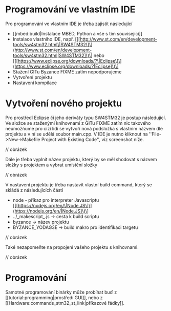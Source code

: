 # Programování ve vlastním IDE

Pro programování ve vlastním IDE je třeba zajistit následující

* \[\[mbed:build\|Instalace MBED, Python a vše s tím související\]\]
* Instalace vlastního IDE, např. \[\[[http://www.st.com/en/development-tools/sw4stm32.html\|SW4STM32\]\](http://www.st.com/en/development-tools/sw4stm32.html|SW4STM32]\)\] nebo \[\[[https://www.eclipse.org/downloads/?\|Eclipse\]\](https://www.eclipse.org/downloads/?|Eclipse]\)\]
* Stažení GITu Byzance FIXME zatím nepodporujeme
* Vytvoření projektu
* Nastavení kompilace

# Vytvoření nového projektu

Pro prostředí Eclipse či jeho deriváty typu SW4STM32 je postup následující. Ve složce se staženými knihovnami z GITu FIXME zatím nic takového neumožňume pro cizí lidi se vytvoří nová podsložka s vlastním názvem dle projektu a v ní se udělá soubor main.cpp. V IDE je nutno kliknout na ''File-&gt;New-&gt;Makefile Project with Existing Code'', viz screenshot níže.

// obrázek

Dále je třeba vyplnit název projektu, který by se měl shodovat s názvem složky s projektem a vybrat umístění složky

// obrázek

V nastavení projektu je třeba nastavit vlastní build command, který se skládá z následujících částí

* node - příkaz pro interpreter Javascriptu \[\[[https://nodejs.org/en/\|Node.JS\]\](https://nodejs.org/en/|Node.JS]\)\]
* ../\_makescript\_.js -&gt; cesta k build scriptu
* byzance -&gt; název projektu
* BYZANCE\_YODAG3E -&gt; build makro pro identifikaci targetu

// obrázek

Také nezapomeňte na propojení vašeho projektu s knihovnami.

// obrázek

# Programování

Samotné programování binárky může probíhat buď z \[\[tutorial:programming\|prostředí GUI\]\], nebo z \[\[Hardware:commands\_stm32\_st\_link\|příkazové řádky\]\].

